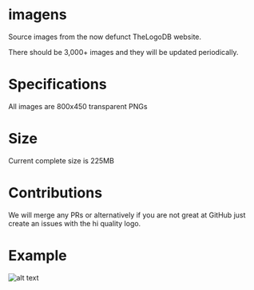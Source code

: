 # imagens
Source images from the now defunct TheLogoDB website. 

There should be 3,000+ images and they will be updated periodically.

# Specifications
All images are 800x450 transparent PNGs

# Size
Current complete size is 225MB

# Contributions
We will merge any PRs or alternatively if you are not great at GitHub just create an issues with the hi quality logo.

# Example
![alt text](https://raw.githubusercontent.com/zag2me/TheLogoDB/master/Images/BFM_TV.png "Example Logo")
